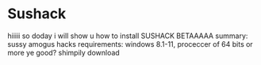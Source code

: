 # Sushack
hiiiii
so doday i will show u how to install SUSHACK BETAAAAA
summary: sussy amogus hacks
requirements: windows 8.1-11, proceccer of 64 bits or more
ye good?
shimpily download 

